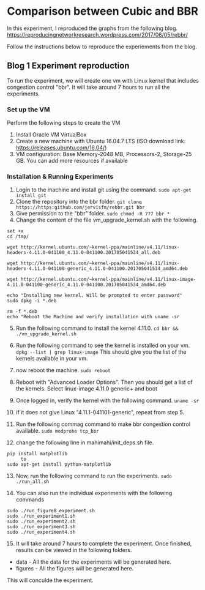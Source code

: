 # Comparison between Cubic and BBR

In this experiment, I reproduced the graphs from the following blog.
https://reproducingnetworkresearch.wordpress.com/2017/06/05/rebbr/

Follow the instructions below to reproduce the experiements from the blog.

## Blog 1 Experiment reproduction

To run the experiment, we will create one vm with Linux kernel that includes congestion control "bbr". It will take around 7 hours to run all the experiments.

### Set up the VM

Perform the following steps to create the VM

 1. Install Oracle VM VirtualBox
 2. Create a new machine with Ubuntu 16.04.7 LTS (ISO download link: https://releases.ubuntu.com/16.04/)
 3. VM configuration: Base Memory-2048 MB, Processors-2, Storage-25 GB. You can add more resources if available



### Installation & Running Experiments

1. Login to the machine and install git using the command. ``` sudo apt-get install git ```
2. Clone the repository into the bbr folder. ``` git clone https://https:github.com/jervisfm/rebbr.git bbr ```
3. Give permission to the "bbr" folder. ``` sudo chmod -R 777 bbr * ```
4. Change the content of the file vm_upgrade_kernel.sh with the following.
 ```
 set +x
 cd /tmp/

 wget http://kernel.ubuntu.com/~kernel-ppa/mainline/v4.11/linux-headers-4.11.0-041100_4.11.0-041100.201705041534_all.deb

 wget http://kernel.ubuntu.com/~kernel-ppa/mainline/v4.11/linux-headers-4.11.0-041100-generic_4.11.0-041100.201705041534_amd64.deb

 wget http://kernel.ubuntu.com/~kernel-ppa/mainline/v4.11/linux-image-4.11.0-041100-generic_4.11.0-041100.201705041534_amd64.deb

 echo "Installing new kernel. Will be prompted to enter password"
 sudo dpkg -i *.deb

 rm -f *.deb
 echo "Reboot the Machine and verify installation with uname -sr
 ```
5. Run the following command to install the kernel 4.11.0. ``` cd bbr && ./vm_upgrade_kernel.sh ```

6. Run the following command to see the kernel is installed on your vm. ``` dpkg --list | grep linux-image ```
 This should give you the list of the kernels available in your vm.
 
7. now reboot the machine. ``` sudo reboot ```

8. Reboot with "Advanced Loader Options". Then you should get a list of the kernels. Select linux-image 4.11.0 generic+ and boot

9. Once logged in, verify the kernel with the following command. ``` uname -sr ```

10. if it does not give Linux "4.11.1-041101-generic", repeat from step 5.

11. Run the following commag command to make bbr congestion control available. ``` sudo modprobe tcp_bbr ```

12. change the following line in mahimahi/init_deps.sh file.
 ```
 pip install matplotlib
      to 
 sudo apt-get install python-matplotlib 
 ```
13. Now, run the following command to run the experiments. ``` sudo ./run_all.sh ```

14. You can also run the individual experiments with the following commands
 ```
 sudo ./run_figure8_experiment.sh
 sudo ./run_experiment1.sh
 sudo ./run_experiment2.sh
 sudo ./run_experiment3.sh
 sudo ./run_experiment4.sh
 ```
15. It will take around 7 hours to complete the experiment. Once finished, results can be viewed in the following folders.
 - data - All the data for the experiments will be generated here.
 - figures -  All the figures will be generated here.  


This will conculde the experiment.
